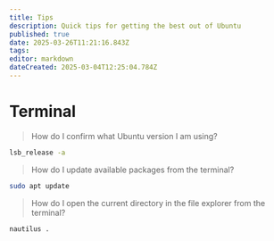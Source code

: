 ```yaml
---
title: Tips
description: Quick tips for getting the best out of Ubuntu
published: true
date: 2025-03-26T11:21:16.843Z
tags: 
editor: markdown
dateCreated: 2025-03-04T12:25:04.784Z
---
```


# Terminal

> How do I confirm what Ubuntu version I am using?

```bash
lsb_release -a
```

> How do I update available packages from the terminal?

```bash
sudo apt update
```

> How do I open the current directory in the file explorer from the terminal?

```bash
nautilus .
```
